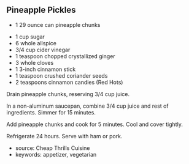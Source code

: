 Pineapple Pickles
-----------------

- 1 29 ounce can pineapple chunks
<!-- -->
- 1 cup sugar
- 6 whole allspice
- 3/4 cup cider vinegar
- 1 teaspoon chopped crystallized ginger
- 3 whole cloves
- 1 3-inch cinnamon stick
- 1 teaspoon crushed coriander seeds
- 2 teaspoons cinnamon candies (Red Hots)

Drain pineapple chunks, reserving 3/4 cup juice.

In a non-aluminum saucepan, combine 3/4 cup juice and rest of
ingredients.  Simmer for 15 minutes.

Add pineapple chunks and cook for 5 minutes.  Cool and cover tightly.

Refrigerate 24 hours.  Serve with ham or pork.

- source: Cheap Thrills Cuisine
- keywords: appetizer, vegetarian
